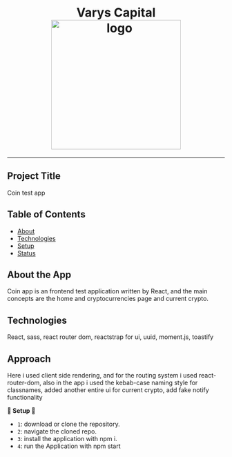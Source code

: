 <h1 align="center">
  Varys Capital

  <br>
  <img src="https://upload.wikimedia.org/wikipedia/commons/thumb/4/46/Bitcoin.svg/800px-Bitcoin.svg.png" alt="logo" title="logo" width="300">
  <br>
</h1>


<hr />



## Project Title

Coin test app

## Table of Contents

<!-- START doctoc generated TOC please keep comment here to allow auto update -->
<!-- DON'T EDIT THIS SECTION, INSTEAD RE-RUN doctoc TO UPDATE -->

- [About](#About)
- [Technologies](#Technologies)
- [Setup](#setup)
- [Status](#status)


## About the App

Coin app is an frontend test application written by React, and the main concepts are the home and cryptocurrencies page and current crypto.

## Technologies

React, sass, react router dom, reactstrap for ui, uuid, moment.js, toastify

## Approach

Here i used client side rendering, and for the routing system i used react-router-dom, also in the app i used the kebab-case naming style for classnames, added another entire ui for current crypto, add fake notify functionality

**🚨 Setup 🚨**

- `1`: download or clone the repository.
- `2`: navigate the cloned repo.
- `3`: install the application with npm i.
- `4`: run the Application with npm start